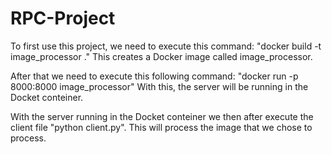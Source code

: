 # RPC-Project

To first use this project, we need to execute this command: "docker build -t image_processor ."
This creates a Docker image called image_processor.

After that we need to execute this following command: "docker run -p 8000:8000 image_processor"
With this, the server will be running in the Docket conteiner.

With the server running in the Docket conteiner we then after execute the client file "python client.py". This will process the image that we chose to process.
